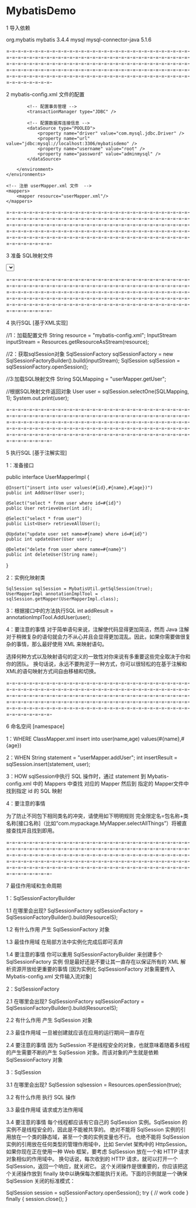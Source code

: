 # MybatisDemo

1 导入依赖

<!-- https://mvnrepository.com/artifact/org.mybatis/mybatis -->
<dependency>
  <groupId>org.mybatis</groupId>
  <artifactId>mybatis</artifactId>
  <version>3.4.4</version>
</dependency>

<!-- https://mvnrepository.com/artifact/mysql/mysql-connector-java -->
<dependency>
  <groupId>mysql</groupId>
  <artifactId>mysql-connector-java</artifactId>
  <version>5.1.6</version>
</dependency>

=-=-=-=-=-=-=-=-=-=-=-=-=-=-=-=-=-=-=-=-=-=-=-=-=-=-=-=-=-=-=-=-=-=-=-=-=-=-=-=-=-=-=-=-=-=-=-=-=-=-=-=-=-=-=-=-=-=-=-=-=-=-=-=-=-=-=-=-=-=-=-=-=-=-=-=-=-=-=-=-=-=-=-=-=-=-=-=-=-=-=-=-=-=-=-=-=-=-=-=-=-=-=-=-=-=-=-=-=-=-=-=-=-=-=-=-=-=-=-=-=-=-=-=-=-=-=-=-=-=-=-=-=-=-=-=-=-=-=-=-=-=-=-=-=-=-=-=-=-=-=-=-=-=-=-=-=-=-=-=-=-=-=-=-=-=-=-=-

2 mybatis-config.xml 文件的配置

<?xml version="1.0" encoding="UTF-8"?>
<!DOCTYPE configuration PUBLIC "-//mybatis.org//DTD Config 3.0//EN" "http://mybatis.org/dtd/mybatis-3-config.dtd">
<configuration>
    <environments default="development">
        <environment id="development">

        	<!-- 配置事务管理 -->
            <transactionManager type="JDBC" />

            <!-- 配置数据库连接信息 -->
            <dataSource type="POOLED">
                <property name="driver" value="com.mysql.jdbc.Driver" />
                <property name="url" value="jdbc:mysql://localhost:3306/mybatisdemo" />
                <property name="username" value="root" />
                <property name="password" value="adminmysql" />
            </dataSource>

        </environment>
    </environments>

    <!-- 注册 userMapper.xml 文件  -->
    <mappers>
        <mapper resource="userMapper.xml"/>
    </mappers>

</configuration>

=-=-=-=-=-=-=-=-=-=-=-=-=-=-=-=-=-=-=-=-=-=-=-=-=-=-=-=-=-=-=-=-=-=-=-=-=-=-=-=-=-=-=-=-=-=-=-=-=-=-=-=-=-=-=-=-=-=-=-=-=-=-=-=-=-=-=-=-=-=-=-=-=-=-=-=-=-=-=-=-=-=-=-=-=-=-=-=-=-=-=-=-=-=-=-=-=-=-=-=-=-=-=-=-=-=-=-=-=-=-=-=-=-=-=-=-=-=-=-=-=-=-=-=-=-=-=-=-=-=-=-=-=-=-=-=-=-=-=-=-=-=-=-=-=-=-=-=-=-=-=-=-=-=-=-=-=-=-=-=-=-=-=-=-=-=-=-=-

3 准备 SQL映射文件

<?xml version="1.0" encoding="UTF-8" ?>
<!DOCTYPE mapper PUBLIC "-//mybatis.org//DTD Mapper 3.0//EN" "http://mybatis.org/dtd/mybatis-3-mapper.dtd">

<mapper namespace="me.gacl.mapping.userMapper">
    <select id="getUser" parameterType="int" resultType="me.gacl.domain.User">
        select * from users where id=#{id}
    </select>
</mapper>

=-=-=-=-=-=-=-=-=-=-=-=-=-=-=-=-=-=-=-=-=-=-=-=-=-=-=-=-=-=-=-=-=-=-=-=-=-=-=-=-=-=-=-=-=-=-=-=-=-=-=-=-=-=-=-=-=-=-=-=-=-=-=-=-=-=-=-=-=-=-=-=-=-=-=-=-=-=-=-=-=-=-=-=-=-=-=-=-=-=-=-=-=-=-=-=-=-=-=-=-=-=-=-=-=-=-=-=-=-=-=-=-=-=-=-=-=-=-=-=-=-=-=-=-=-=-=-=-=-=-=-=-=-=-=-=-=-=-=-=-=-=-=-=-=-=-=-=-=-=-=-=-=-=-=-=-=-=-=-=-=-=-=-=-=-=-=-=-

4 执行SQL    [基于XML实现]

//1：加载配置文件
String resource = "mybatis-config.xml";
InputStream inputStream = Resources.getResourceAsStream(resource);

//2：获取sqlSession对象
SqlSessionFactory sqlSessionFactory = new SqlSessionFactoryBuilder().build(inputStream);
SqlSession sqlSession = sqlSessionFactory.openSession();

//3:加载SQL映射文件
String SQLMapping = "userMapper.getUser";

//根据SQL映射文件返回对象
User user = sqlSession.selectOne(SQLMapping, 1);
System.out.print(user);

=-=-=-=-=-=-=-=-=-=-=-=-=-=-=-=-=-=-=-=-=-=-=-=-=-=-=-=-=-=-=-=-=-=-=-=-=-=-=-=-=-=-=-=-=-=-=-=-=-=-=-=-=-=-=-=-=-=-=-=-=-=-=-=-=-=-=-=-=-=-=-=-=-=-=-=-=-=-=-=-=-=-=-=-=-=-=-=-=-=-=-=-=-=-=-=-=-=-=-=-=-=-=-=-=-=-=-=-=-=-=-=-=-=-=-=-=-=-=-=-=-=-=-=-=-=-=-=-=-=-=-=-=-=-=-=-=-=-=-=-=-=-=-=-=-=-=-=-=-=-=-=-=-=-=-=-=-=-=-=-=-=-=-=-=-=-=-=-

5 执行SQL    [基于注解实现]

1：准备接口

public interface UserMapperImpl {

    @Insert("insert into user values(#{id},#{name},#{age})")
    public int AddUser(User user);

    @Select("select * from user where id=#{id}")
    public User retrieveUser(int id);

    @Select("select * from user")
    public List<User> retrieveAllUser();

    @Update("update user set name=#{name} where id=#{id}")
    public int updateUser(User user);

    @Delete("delete from user where name=#{name}")
    public int deleteUser(String name);

}

2：实例化映射类

    SqlSession sqlSession = MybatisUtil.getSqlSession(true);
    UserMapperImpl annotationImplTool = sqlSession.getMapper(UserMapperImpl.class);

3：根据接口中的方法执行SQL
	int addResult = annotationImplTool.AddUser(user);

4：要注意的事情
对于简单语句来说，注解使代码显得更加简洁，然而 Java 注解对于稍微复杂的语句就会力不从心并且会显得更加混乱。因此，如果你需要做很复杂的事情，那么最好使用 XML 来映射语句。

选择何种方式以及映射语句的定义的一致性对你来说有多重要这些完全取决于你和你的团队。
换句话说，永远不要拘泥于一种方式，你可以很轻松的在基于注解和XML的语句映射方式间自由移植和切换。

=-=-=-=-=-=-=-=-=-=-=-=-=-=-=-=-=-=-=-=-=-=-=-=-=-=-=-=-=-=-=-=-=-=-=-=-=-=-=-=-=-=-=-=-=-=-=-=-=-=-=-=-=-=-=-=-=-=-=-=-=-=-=-=-=-=-=-=-=-=-=-=-=-=-=-=-=-=-=-=-=-=-=-=-=-=-=-=-=-=-=-=-=-=-=-=-=-=-=-=-=-=-=-=-=-=-=-=-=-=-=-=-=-=-=-=-=-=-=-=-=-=-=-=-=-=-=-=-=-=-=-=-=-=-=-=-=-=-=-=-=-=-=-=-=-=-=-=-=-=-=-=-=-=-=-=-=-=-=-=-=-=-=-=-=-=-=-=-

6 命名空间    [namespace]

1：WHERE
ClassMapper.xml
<mapper namespace="userMapper">
    <insert id="addUser" parameterType="com.gs.mybatis.bean.User">
        insert into user(name,age) values(#{name},#{age})
    </insert>
</mapper>

2：WHEN
String statement = "userMapper.addUser";
int insertResult = sqlSession.insert(statement, user);

3：HOW
sqlSession中执行 SQL 操作时，通过 statement 到 Mybatis-config.xml 中的 Mappers 中查找 对应的 Mapper 然后到 指定的 Mapper文件中 找到指定 id 的 SQL 映射

4：要注意的事情

为了防止不同包下相同类名的冲突，请使用如下明明规则
完全限定名=包名称+类名称[接口名称]（比如“com.mypackage.MyMapper.selectAllThings”）将被直接查找并且找到即用。

=-=-=-=-=-=-=-=-=-=-=-=-=-=-=-=-=-=-=-=-=-=-=-=-=-=-=-=-=-=-=-=-=-=-=-=-=-=-=-=-=-=-=-=-=-=-=-=-=-=-=-=-=-=-=-=-=-=-=-=-=-=-=-=-=-=-=-=-=-=-=-=-=-=-=-=-=-=-=-=-=-=-=-=-=-=-=-=-=-=-=-=-=-=-=-=-=-=-=-=-=-=-=-=-=-=-=-=-=-=-=-=-=-=-=-=-=-=-=-=-=-=-=-=-=-=-=-=-=-=-=-=-=-=-=-=-=-=-=-=-=-=-=-=-=-=-=-=-=-=-=-=-=-=-=-=-=-=-=-=-=-=-=-=-=-=-=-=-

7 最佳作用域和生命周期

1：SqlSessionFactoryBuilder

1.1 在哪里会出现?
SqlSessionFactory sqlSessionFactory = SqlSessionFactoryBuilder().build(ResourceIS);

1.2 有什么作用
产生 SqlSessionFactory 对象

1.3 最佳作用域
在局部方法中实例化完成后即可丢弃

1.4 要注意的事情
你可以重用 SqlSessionFactoryBuilder 来创建多个 SqlSessionFactory 实例
但是最好还是不要让其一直存在以保证所有的 XML 解析资源开放给更重要的事情    [因为实例化 SqlSessionFactory 对象需要传入 Mybatis-config.xml 文件输入流对象]


2：SqlSessionFactory

2.1 在哪里会出现?
SqlSessionFactory sqlSessionFactory = SqlSessionFactoryBuilder().build(ResourceIS);

2.2 有什么作用
产生 SqlSession 对象

2.3 最佳作用域
一旦被创建就应该在应用的运行期间一直存在

2.4 要注意的事情
因为 SqlSession 不是线程安全的对象，也就意味着随着多线程的产生需要不断的产生 SqlSession 对象。而该对象的产生就是依赖 SqlSessionFactory 对象


3：SqlSession

3.1 在哪里会出现?
SqlSession sqlsession = Resources.openSession(true);

3.2 有什么作用
执行 SQL 操作

3.3 最佳作用域
请求或方法作用域

3.4 要注意的事情
每个线程都应该有它自己的 SqlSession 实例。SqlSession 的实例不是线程安全的，因此是不能被共享的。
绝对不能将 SqlSession 实例的引用放在一个类的静态域，甚至一个类的实例变量也不行。
也绝不能将 SqlSession 实例的引用放在任何类型的管理作用域中，比如 Servlet 架构中的 HttpSession。
如果你现在正在使用一种 Web 框架，要考虑 SqlSession 放在一个和 HTTP 请求对象相似的作用域中。
换句话说，每次收到的 HTTP 请求，就可以打开一个 SqlSession，返回一个响应，就关闭它。
这个关闭操作是很重要的，你应该把这个关闭操作放到 finally 块中以确保每次都能执行关闭。下面的示例就是一个确保 SqlSession 关闭的标准模式：

SqlSession session = sqlSessionFactory.openSession();
try {
  // work code
} finally {
  session.close();
}

























